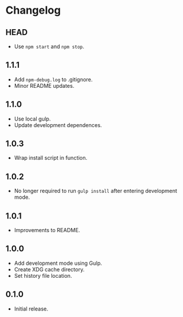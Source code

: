 # Changelog

## HEAD

- Use `npm start` and `npm stop`.

## 1.1.1

- Add `npm-debug.log` to .gitignore.
- Minor README updates.

## 1.1.0

- Use local gulp.
- Update development dependences.

## 1.0.3

- Wrap install script in function.

## 1.0.2

- No longer required to run `gulp install`
  after entering development mode.

## 1.0.1

- Improvements to README.

## 1.0.0

- Add development mode using Gulp.
- Create XDG cache directory.
- Set history file location.

## 0.1.0

- Initial release.
